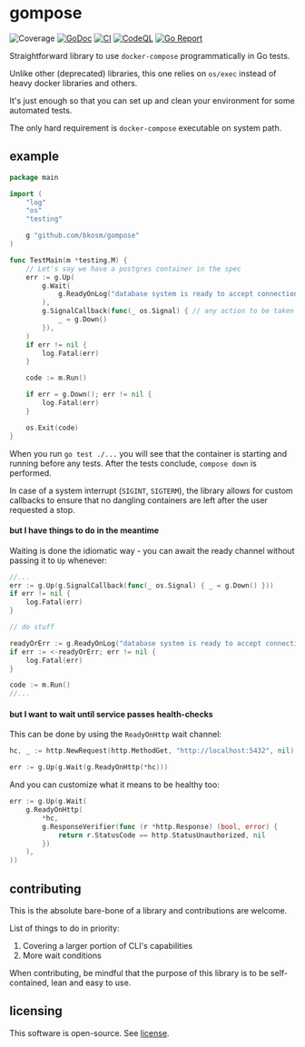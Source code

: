 # gompose
![Coverage](https://img.shields.io/badge/Coverage-98.5%25-brightgreen)
[![GoDoc](https://godoc.org/github.com/bkosm/gompose?status.svg)](https://godoc.org/github.com/bkosm/gompose)
[![CI](https://github.com/bkosm/gompose/actions/workflows/ci.yml/badge.svg)](https://github.com/bkosm/gompose/actions/workflows/ci.yml)
[![CodeQL](https://github.com/bkosm/gompose/actions/workflows/codeql.yml/badge.svg)](https://github.com/bkosm/gompose/actions/workflows/codeql.yml)
[![Go Report](https://goreportcard.com/badge/github.com/bkosm/gompose)](https://goreportcard.com/report/github.com/bkosm/gompose)

Straightforward library to use `docker-compose` programmatically in Go tests.

Unlike other (deprecated) libraries, this one relies on `os/exec` instead of
heavy docker libraries and others.

It's just enough so that you can set up and clean your environment for some automated tests.

The only hard requirement is `docker-compose` executable on system path.

## example

```go
package main

import (
	"log"
	"os"
	"testing"

	g "github.com/bkosm/gompose"
)

func TestMain(m *testing.M) {
	// Let's say we have a postgres container in the spec
	err := g.Up(
		g.Wait(
			g.ReadyOnLog("database system is ready to accept connections", g.Times(2)),
		),
		g.SignalCallback(func(_ os.Signal) { // any action to be taken on SIGINT, SIGTERM
			_ = g.Down()
		}),
	)
	if err != nil {
		log.Fatal(err)
	}

	code := m.Run()

	if err = g.Down(); err != nil {
		log.Fatal(err)
	}

	os.Exit(code)
}
```

When you run `go test ./...` you will see that the container is starting and running before any tests.
After the tests conclude, `compose down` is performed.

In case of a system interrupt (`SIGINT`, `SIGTERM`), the library allows for custom callbacks to ensure that no dangling
containers are left after the user requested a stop.

#### but I have things to do in the meantime

Waiting is done the idiomatic way - you can await the ready channel without passing it to `Up` whenever:

```go
//...
err := g.Up(g.SignalCallback(func(_ os.Signal) { _ = g.Down() }))
if err != nil {
	log.Fatal(err)
}

// do stuff

readyOrErr := g.ReadyOnLog("database system is ready to accept connections", g.Times(2))
if err := <-readyOrErr; err != nil {
	log.Fatal(err)
}

code := m.Run()
//...
```

#### but I want to wait until service passes health-checks

This can be done by using the `ReadyOnHttp` wait channel:
```go
hc, _ := http.NewRequest(http.MethodGet, "http://localhost:5432", nil)

err := g.Up(g.Wait(g.ReadyOnHttp(*hc)))
```

And you can customize what it means to be healthy too:
```go
err := g.Up(g.Wait(
    g.ReadyOnHttp(
        *hc,
        g.ResponseVerifier(func (r *http.Response) (bool, error) {
            return r.StatusCode == http.StatusUnauthorized, nil
        })
    ),
))
```

## contributing

This is the absolute bare-bone of a library and contributions are welcome.

List of things to do in priority:

1. Covering a larger portion of CLI's capabilities
1. More wait conditions

When contributing, be mindful that the purpose of this library is to be
self-contained, lean and easy to use.

## licensing

This software is open-source. See [license](LICENSE).
